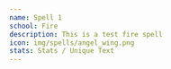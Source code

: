 ```yaml
---
name: Spell 1
school: Fire
description: This is a test fire spell
icon: img/spells/angel_wing.png
stats: Stats / Unique Text
---
```


